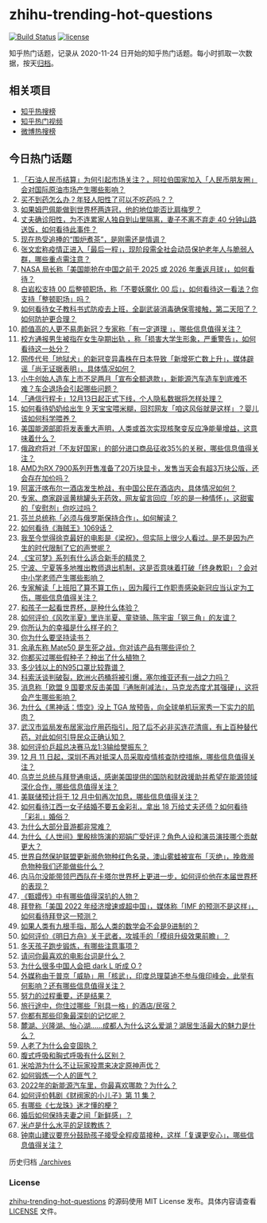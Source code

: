 # zhihu-trending-hot-questions

[![Build Status](https://github.com/justjavac/zhihu-trending-hot-questions/workflows/ci/badge.svg?branch=master)](https://github.com/justjavac/zhihu-trending-hot-questions/actions)
[![license](https://img.shields.io/github/license/justjavac/zhihu-trending-hot-questions)](https://github.com/justjavac/zhihu-trending-hot-questions/blob/master/LICENSE)

知乎热门话题，记录从 2020-11-24 日开始的知乎热门话题。每小时抓取一次数据，按天[归档](./archives)。

## 相关项目

- [知乎热搜榜](https://github.com/justjavac/zhihu-trending-top-search)
- [知乎热门视频](https://github.com/justjavac/zhihu-trending-hot-video)
- [微博热搜榜](https://github.com/justjavac/weibo-trending-hot-search)

## 今日热门话题

<!-- BEGIN -->
<!-- 最后更新时间 Tue Dec 13 2022 04:03:28 GMT+0800 (China Standard Time) -->

1. [「石油人民币结算」为何引起市场关注？，阿拉伯国家加入「人民币朋友圈」会对国际原油市场产生哪些影响？](https://www.zhihu.com/question/571782321)
1. [买不到药怎么办？年轻人阳性了可以不吃药吗？？](https://www.zhihu.com/question/571599131)
1. [如果姆巴佩能做到世界杯两连冠，他的地位能否比肩梅罗？](https://www.zhihu.com/question/571792761)
1. [丈夫确诊阳性，为不连累家人独自到山里隔离，妻子不离不弃走 40 分钟山路送饭，如何看待此事件？](https://www.zhihu.com/question/571857684)
1. [现在热受追捧的“围炉煮茶”，是刚需还是情调？](https://www.zhihu.com/question/569533947)
1. [张文宏称疫情正进入「最后一程」，现阶段需全社会动员保护老年人与脆弱人群，哪些重点需注意？](https://www.zhihu.com/question/571890832)
1. [NASA 局长称「美国能抢在中国之前于 2025 或 2026 年重返月球」，如何看待？](https://www.zhihu.com/question/571884785)
1. [白岩松支持 00 后整顿职场，称「不要妖魔化 00 后」，如何看待这一看法？你支持「整顿职场」吗？](https://www.zhihu.com/question/571876842)
1. [如何看待女子教科书式防疫去上班，全副武装消毒确保零接触，第二天阳了？如何防护更合理？](https://www.zhihu.com/question/571884460)
1. [颜值高的人更不易患新冠？专家称「有一定道理 」，哪些信息值得关注？](https://www.zhihu.com/question/571858415)
1. [校方通报男生被指在女生孕期出轨 ，称「损害大学生形象，严重警告」，如何看待这一处分？](https://www.zhihu.com/question/571862087)
1. [网传代号「地狱犬」的新冠变异毒株在日本导致「新增死亡数上升」，媒体辟谣「尚无证据表明」，具体情况如何？](https://www.zhihu.com/question/571865037)
1. [小牛创始人造车上市不足两月「宣布全额退款」，新能源汽车造车到底难不难？车企退场会引起哪些问题？](https://www.zhihu.com/question/571427527)
1. [「通信行程卡」12月13日起正式下线，个人隐私数据将怎样处理？](https://www.zhihu.com/question/571847255)
1. [如何看待奶奶给出生 9 天宝宝喂米糊，回怼网友「咱这风俗就是这样」？婴儿该如何科学喂养？](https://www.zhihu.com/question/571870527)
1. [美国能源部即将发表重大声明，人类或首次实现核聚变反应净能量增益，这意味着什么？](https://www.zhihu.com/question/571894946)
1. [俄政府将对「不友好国家」的部分进口商品征收35%的关税，哪些信息值得关注？](https://www.zhihu.com/question/571786788)
1. [AMD为RX 7900系列开售准备了20万块显卡，发售当天会有超3万块公版，还会存在加价吗？](https://www.zhihu.com/question/571904262)
1. [阿富汗喀布尔一酒店发生枪战，有中国公民在酒店内，具体情况如何？](https://www.zhihu.com/question/571929631)
1. [专家、商家辟谣黄桃罐头无药效，网友留言回应「吃的是一种情怀」，这甜蜜的「安慰剂」你吃过吗？](https://www.zhihu.com/question/571792663)
1. [芬兰总统称「必须与俄罗斯保持合作」，如何解读？](https://www.zhihu.com/question/571898575)
1. [如何看待《海贼王》1069话？](https://www.zhihu.com/question/571762789)
1. [我至今觉得徐克最好的电影是《梁祝》，但实际上很少人看过。是不是因为产生的时代限制了它的声誉呢？](https://www.zhihu.com/question/34330930)
1. [《宝可梦》系列有什么适合新手的精灵？](https://www.zhihu.com/question/533882941)
1. [宁波、宁夏等多地推出教师退出机制，这是否意味着打破「终身教职」？会对中小学老师产生哪些影响？](https://www.zhihu.com/question/570567874)
1. [专家解读「上班阳了算不算工伤」，因为履行工作职责感染新冠应当认定为工伤，哪些信息值得关注？](https://www.zhihu.com/question/571879700)
1. [和孩子一起看世界杯，是种什么体验？](https://www.zhihu.com/question/570987991)
1. [如何评价《风吹半夏》里许半夏、童骁骑、陈宇宙「钢三角」的友谊？](https://www.zhihu.com/question/569188247)
1. [你所认为的幸福是什么样子的？](https://www.zhihu.com/question/569001678)
1. [你为什么要坚持读书？](https://www.zhihu.com/question/564382829)
1. [余承东称 Mate50 是生死之战，你对该产品有哪些评价？](https://www.zhihu.com/question/571861331)
1. [你都买过哪些假种子？种出了什么植物？](https://www.zhihu.com/question/268145663)
1. [多少钱以上的N95口罩比较靠谱？](https://www.zhihu.com/question/567415367)
1. [科索沃谈判破裂，欧洲火药桶将被引爆，塞尔维亚还有一战之力吗？](https://www.zhihu.com/question/549737818)
1. [消息称「欧盟 9 国要求反击美国『通胀削减法』，马克龙态度尤其强硬」，这将会产生哪些影响？](https://www.zhihu.com/question/571859487)
1. [为什么《黑神话：悟空》没上 TGA 放预告，向全球单机玩家秀一下实力的肌肉？](https://www.zhihu.com/question/571470247)
1. [武汉市监局发布居家治疗用药指引，阳了后不必非买连花清瘟，有上百种替代药，对此如何引导民众正确认知？](https://www.zhihu.com/question/571863070)
1. [如何评价乒超总决赛马龙1:3输给樊振东？](https://www.zhihu.com/question/571849377)
1. [12 月 11 日起，深圳不再对抵深人员采取疫情核查防控措施，哪些信息值得关注？](https://www.zhihu.com/question/571736568)
1. [乌克兰总统与拜登通电话，感谢美国提供的国防和财政援助并希望在能源领域深化合作，哪些信息值得关注？](https://www.zhihu.com/question/571857465)
1. [美联储预计将于 12 月中旬再次加息，哪些信息值得关注？](https://www.zhihu.com/question/571856081)
1. [如何看待江西一女子结婚不要五金彩礼，拿出 18 万给丈夫还债？如何看待「彩礼」婚俗？](https://www.zhihu.com/question/571863743)
1. [为什么大部分音游都非常难？](https://www.zhihu.com/question/412359564)
1. [为什么《人世间》里殷桃饰演的郑娟广受好评？角色人设和演员演技哪个贡献更大？](https://www.zhihu.com/question/519613125)
1. [世界自然保护联盟更新濒危物种红色名录，澳山雾蛙被宣布「灭绝」，挽救濒危物种我们还能做些什么？](https://www.zhihu.com/question/571899429)
1. [内马尔没能带领巴西队在卡塔尔世界杯上更进一步，如何评价他在本届世界杯的表现？](https://www.zhihu.com/question/571480842)
1. [《甄嬛传》中有哪些值得深扒的人物？](https://www.zhihu.com/question/566861055)
1. [拜登称「美国 2022 年经济增速或超中国」，媒体称「IMF 的预测不是这样」，如何看待拜登这一预测？](https://www.zhihu.com/question/571867720)
1. [如果人类有九根手指，那么人类的数学会不会是9进制的？](https://www.zhihu.com/question/491169529)
1. [如何评价《明日方舟》关于武者，攻城手的「模组升级效果前瞻」？](https://www.zhihu.com/question/571810105)
1. [冬天孩子跑步锻炼，有哪些注意事项？](https://www.zhihu.com/question/566075255)
1. [请问你最喜欢的电影台词是什么？](https://www.zhihu.com/question/559013191)
1. [为什么很多中国人会把 dark L 听成 O ?](https://www.zhihu.com/question/40476744)
1. [外媒称由于普京「威胁」用「核武」，印度总理莫迪不参与俄印峰会，此举有何影响？还有哪些信息值得关注？](https://www.zhihu.com/question/571555766)
1. [努力的过程重要，还是结果？](https://www.zhihu.com/question/571657014)
1. [旅行途中，你住过哪些「别具一格」的酒店/民宿？](https://www.zhihu.com/question/571008013)
1. [你都有那些印象最深刻的记忆呢？](https://www.zhihu.com/question/571861229)
1. [麓湖、兴隆湖、怡心湖……成都人为什么这么爱湖？湖居生活最大的魅力是什么？](https://www.zhihu.com/question/570501122)
1. [人老了为什么会变固执？](https://www.zhihu.com/question/30542037)
1. [腹式呼吸和胸式呼吸有什么区别？](https://www.zhihu.com/question/563329034)
1. [米哈游为什么不让玩家投票来决定原神声优？](https://www.zhihu.com/question/571231635)
1. [如何锻炼一个人的匪气？](https://www.zhihu.com/question/283850616)
1. [2022年的新能源汽车里，你最喜欢哪款？为什么？](https://www.zhihu.com/question/570176711)
1. [如何评价韩剧《财阀家的小儿子》第 11 集？](https://www.zhihu.com/question/571816936)
1. [有哪些《七龙珠》迷才懂的梗？](https://www.zhihu.com/question/359074125)
1. [婚后如何保持夫妻之间「新鲜感」？](https://www.zhihu.com/question/569170951)
1. [米卢是什么水平的足球教练？](https://www.zhihu.com/question/21168956)
1. [钟南山建议要充分鼓励孩子接受全程疫苗接种，这样「复课更安心」，哪些信息值得关注？](https://www.zhihu.com/question/571744920)

<!-- END -->

历史归档 [./archives](./archives)

### License

[zhihu-trending-hot-questions](https://github.com/justjavac/zhihu-trending-hot-questions)
的源码使用 MIT License 发布。具体内容请查看 [LICENSE](./LICENSE) 文件。
